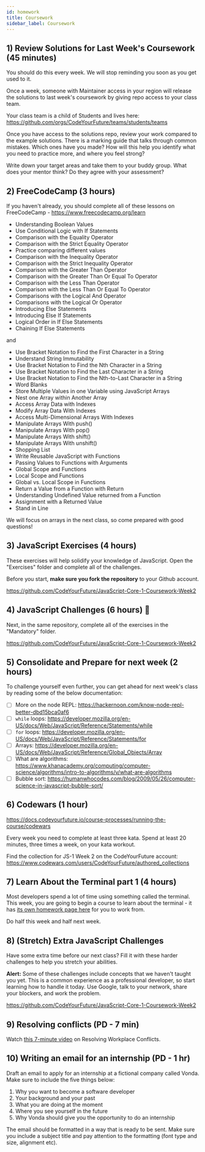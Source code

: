 ```yaml
---
id: homework
title: Coursework
sidebar_label: Coursework
---
```


## 1) Review Solutions for Last Week's Coursework (45 minutes)

You should do this every week. We will stop reminding you soon as you get used to it.

Once a week, someone with Maintainer access in your region will release the solutions to last week's coursework by giving repo access to your class team.

Your class team is a child of Students and lives here: https://github.com/orgs/CodeYourFuture/teams/students/teams

Once you have access to the solutions repo, review your work compared to the example solutions. There is a marking guide that talks through common mistakes. Which ones have you made? How will this help you identify what you need to practice more, and where you feel strong?

Write down your target areas and take them to your buddy group. What does your mentor think? Do they agree with your assessment?

## 2) FreeCodeCamp (3 hours)

If you haven't already, you should complete all of these lessons on FreeCodeCamp - https://www.freecodecamp.org/learn

- Understanding Boolean Values
- Use Conditional Logic with If Statements
- Comparison with the Equality Operator
- Comparison with the Strict Equality Operator
- Practice comparing different values
- Comparison with the Inequality Operator
- Comparison with the Strict Inequality Operator
- Comparison with the Greater Than Operator
- Comparison with the Greater Than Or Equal To Operator
- Comparison with the Less Than Operator
- Comparison with the Less Than Or Equal To Operator
- Comparisons with the Logical And Operator
- Comparisons with the Logical Or Operator
- Introducing Else Statements
- Introducing Else If Statements
- Logical Order in If Else Statements
- Chaining If Else Statements

and

- Use Bracket Notation to Find the First Character in a String
- Understand String Immutability
- Use Bracket Notation to Find the Nth Character in a String
- Use Bracket Notation to Find the Last Character in a String
- Use Bracket Notation to Find the Nth-to-Last Character in a String
- Word Blanks
- Store Multiple Values in one Variable using JavaScript Arrays
- Nest one Array within Another Array
- Access Array Data with Indexes
- Modify Array Data With Indexes
- Access Multi-Dimensional Arrays With Indexes
- Manipulate Arrays With push()
- Manipulate Arrays With pop()
- Manipulate Arrays With shift()
- Manipulate Arrays With unshift()
- Shopping List
- Write Reusable JavaScript with Functions
- Passing Values to Functions with Arguments
- Global Scope and Functions
- Local Scope and Functions
- Global vs. Local Scope in Functions
- Return a Value from a Function with Return
- Understanding Undefined Value returned from a Function
- Assignment with a Returned Value
- Stand in Line

We will focus on arrays in the next class, so come prepared with good questions!

## 3) JavaScript Exercises (4 hours)

These exercises will help solidify your knowledge of JavaScript. Open the "Exercises" folder and complete all of the challenges.

Before you start, **make sure you fork the repository** to your Github account.

https://github.com/CodeYourFuture/JavaScript-Core-1-Coursework-Week2

## 4) JavaScript Challenges (6 hours) 🔑

Next, in the same repository, complete all of the exercises in the "Mandatory" folder.

https://github.com/CodeYourFuture/JavaScript-Core-1-Coursework-Week2

## 5) Consolidate and Prepare for next week (2 hours)

To challenge yourself even further, you can get ahead for next week's class by reading some of the below documentation:

- [ ] More on the node REPL: https://hackernoon.com/know-node-repl-better-dbd15bca0af6
- [ ] `while` loops: https://developer.mozilla.org/en-US/docs/Web/JavaScript/Reference/Statements/while
- [ ] `for` loops: https://developer.mozilla.org/en-US/docs/Web/JavaScript/Reference/Statements/for
- [ ] Arrays: https://developer.mozilla.org/en-US/docs/Web/JavaScript/Reference/Global_Objects/Array
- [ ] What are algorithms: https://www.khanacademy.org/computing/computer-science/algorithms/intro-to-algorithms/v/what-are-algorithms
- [ ] Bubble sort: https://humanwhocodes.com/blog/2009/05/26/computer-science-in-javascript-bubble-sort/

## 6) Codewars (1 hour)

https://docs.codeyourfuture.io/course-processes/running-the-course/codewars

Every week you need to complete at least three kata. Spend at least 20 minutes, three times a week, on your kata workout.

Find the collection for JS-1 Week 2 on the CodeYourFuture account: https://www.codewars.com/users/CodeYourFuture/authored_collections

## 7) Learn About the Terminal part 1 (4 hours)

Most developers spend a lot of time using something called the terminal. This week, you are going to begin a course to learn about the terminal - it has [its own homework page here](/git/terminal/homework) for you to work from.

Do half this week and half next week.

## 8) (Stretch) Extra JavaScript Challenges

Have some extra time before our next class? Fill it with these harder challenges to help you stretch your abilities.

**Alert:** Some of these challenges include concepts that we haven't taught you yet. This is a common experience as a professional developer, so start learning how to handle it today. Use Google, talk to your network, share your blockers, and work the problem.

https://github.com/CodeYourFuture/JavaScript-Core-1-Coursework-Week2

## 9) Resolving conflicts (PD - 7 min)

Watch [this 7-minute video](https://www.youtube.com/watch?v=qDfSYz0PX9g) on Resolving Workplace Conflicts.

## 10) Writing an email for an internship (PD - 1 hr)

Draft an email to apply for an internship at a fictional company called Vonda. Make sure to include the five things below:

1. Why you want to become a software developer
2. Your background and your past
3. What you are doing at the moment
4. Where you see yourself in the future
5. Why Vonda should give you the opportunity to do an internship

The email should be formatted in a way that is ready to be sent. Make sure you include a subject title and pay attention to the formatting (font type and size, alignment etc).
